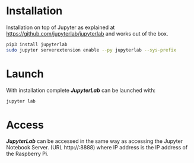 # Installation
Installation on top of Jupyter as explained at https://github.com/jupyterlab/jupyterlab and works out of the box.

```bash
pip3 install jupyterlab
sudo jupyter serverextension enable --py jupyterlab --sys-prefix
```

# Launch
With installation complete ***JupyterLab*** can be launched with:

```bash
jupyter lab
```

# Access
***JupyterLab*** can be accessed in the same way as accessing the Jupyter Notebook Server. (URL http://<IP address>:8888) where IP address is the IP address of the Raspberry Pi.

